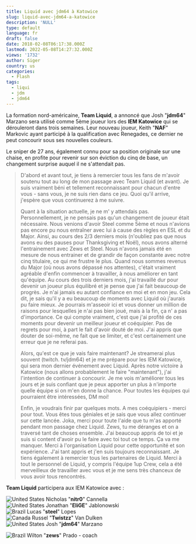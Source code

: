 ```yaml
---
title: Liquid avec jdm64 à Katowice
slug: liquid-avec-jdm64-a-katowice
description: 'NULL'
type: default
language: fr
draft: false
date: 2018-02-08T06:17:38.000Z
lastmod: 2022-05-08T14:27:32.000Z
views: '1732'
author: Siger
country: us
categories:
  - Flash
tags:
  - liqui
  - jdm
  - jdm64
---
```

La formation nord-américaine, **Team Liquid**, a annoncé que Josh "**jdm64**" Marzano sera utilisé comme 5ème joueur lors des **IEM Katowice** qui se dérouleront dans trois semaines. Leur nouveau joueur, Keith "**NAF**" Markovic ayant participé à la qualification avec Renegades, ce dernier ne peut concourir sous ses nouvelles couleurs. 

Le sniper de 27 ans, également connu pour sa position originale sur une chaise, en profite pour revenir sur son éviction du cinq de base, un changement surprise auquel il ne s'attendait pas.

> D'abord et avant tout, je tiens à remercier tous les fans de m'avoir soutenu tout au long de mon passage avec Team Liquid (et avant). Je suis vraiment béni et tellement reconnaissant pour chacun d'entre vous - sans vous, je ne suis rien dans ce jeu. Quoi qu'il arrive, j'espère que vous continuerez à me suivre.  
>  
> Quant à la situation actuelle, je ne m' y attendais pas. Personnellement, je ne pensais pas qu'un changement de joueur était nécessaire. Nous venions d'avoir Steel comme 5ème et nous n'avions pas encore pu nous entraîner avec lui à cause des règles en ESL et du Major. Ainsi, au cours des 2/3 derniers mois (n'oubliez pas que nous avons eu des pauses pour Thanksgiving et Noël), nous avons alterné l'entrainement avec Zews et Steel. Nous n'avons jamais été en mesure de nous entrainer et de grandir de façon constante avec notre cinq titulaire, ce qui me frustre le plus. Quand nous sommes revenus du Major (où nous avons dépassé nos attentes), c'était vraiment agréable d'enfin commencer à travailler, à nous améliorer en tant qu'équipe. Au cours des trois derniers mois, j'ai travaillé dur pour devenir un joueur plus équilibré et je pense que j'ai fait beaucoup de progrès. Je n'ai jamais eu autant confiance en moi et en mon jeu. Cela dit, je sais qu'il y a eu beaucoup de moments avec Liquid où j'aurais pu faire mieux. Je pourrais m'asseoir ici et vous donner un million de raisons pour lesquelles je n'ai pas bien joué, mais à la fin, ça n' a pas d'importance. Ce qui compte vraiment, c'est que j'ai profité de ces moments pour devenir un meilleur joueur et coéquipier. Pas de regrets pour moi, à part le fait d'avoir douté de moi. J'ai appris que douter de soi-même, ne fait que se limiter, et c'est certainement une erreur que je ne referai pas.  
>  
> Alors, qu'est ce que je vais faire maintenant? Je streamerai plus souvent (twitch. tv/jdm64) et je me prépare pour les IEM Katowice, qui sera mon dernier événement avec Liquid. Après notre victoire à Katowice (nous allons probablement le faire "maintenant"), j'ai l'intention de continuer à concourir. Je me vois m'améliorer tous les jours et je suis confiant que je peux apporter un plus à n'importe quelle équipe si on m'en donne la chance. Pour toutes les équipes qui pourraient être intéressées, DM moi!  
>  
> Enfin, je voudrais finir par quelques mots. A mes coéquipiers - merci pour tout. Vous êtes tous géniales et je sais que vous allez continuer sur cette lancée. Joka, merci pour toute l'aide que tu m'as apporté pendant mon passage chez Liquid. Zews, tu me déranges et on a traversé tant de choses ensemble. J'ai beaucoup appris de toi et je suis si content d'avoir pu le faire avec toi tout ce temps. Ça va me manquer. Merci à l'organisation Liquid pour cette opportunité et son expérience. J'ai tant appris et j'en suis toujours reconnaissant. Je tiens également à remercier tous les partenaires de Liquid. Merci à tout le personnel de Liquid, y compris l'équipe 1up Crew, cela a été merveilleux de travailler avec vous et je me sens très chanceux de vous avoir tous rencontrés.

**Team Liquid** participera aux IEM Katowice avec :

![United States](/images/countries/us.svg)⁠ Nicholas "**nitr0**" Cannella  
![United States](/images/countries/us.svg)⁠ Jonathan "**EliGE**" Jablonowski  
![Brazil](/images/countries/br.svg)⁠ Lucas "**steel**" Lopes  
![Canada](/images/countries/ca.svg)⁠ Russel "**Twistzz**" Van Dulken  
![United States](/images/countries/us.svg)⁠ Josh "**jdm64**" Marzano  
  
![Brazil](/images/countries/br.svg)⁠ Wilton "**zews**" Prado - coach
